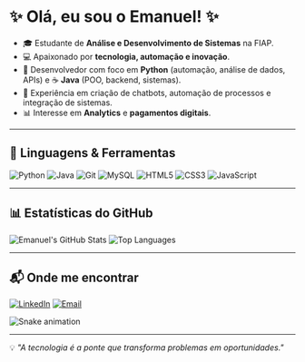# ✨ Olá, eu sou o Emanuel! ✨

- 🎓 Estudante de **Análise e Desenvolvimento de Sistemas** na FIAP.  
- 💻 Apaixonado por **tecnologia, automação e inovação**.  
- 🐍 Desenvolvedor com foco em **Python** (automação, análise de dados, APIs) e ☕ **Java** (POO, backend, sistemas).  
- 🚀 Experiência em criação de chatbots, automação de processos e integração de sistemas.  
- 📊 Interesse em **Analytics** e **pagamentos digitais**.

---

## 🔧 Linguagens & Ferramentas
![Python](https://img.shields.io/badge/Python-3776AB?style=for-the-badge&logo=python&logoColor=white)
![Java](https://img.shields.io/badge/Java-ED8B00?style=for-the-badge&logo=openjdk&logoColor=white)
![Git](https://img.shields.io/badge/Git-F05032?style=for-the-badge&logo=git&logoColor=white)
![MySQL](https://img.shields.io/badge/MySQL-4479A1?style=for-the-badge&logo=mysql&logoColor=white)
![HTML5](https://img.shields.io/badge/HTML5-E34F26?style=for-the-badge&logo=html5&logoColor=white)
![CSS3](https://img.shields.io/badge/CSS3-1572B6?style=for-the-badge&logo=css3&logoColor=white)
![JavaScript](https://img.shields.io/badge/JavaScript-F7DF1E?style=for-the-badge&logo=javascript&logoColor=black)

---

## 📊 Estatísticas do GitHub
![Emanuel's GitHub Stats](https://github-readme-stats.vercel.app/api?username=Emanuel-italo&show_icons=true&theme=tokyonight)
![Top Languages](https://github-readme-stats.vercel.app/api/top-langs/?username=Emanuel-italo&layout=compact&theme=tokyonight)

---

## 📬 Onde me encontrar
[![LinkedIn](https://img.shields.io/badge/LinkedIn-0A66C2?style=for-the-badge&logo=linkedin&logoColor=white)](linkedin.com/in/emanuel-italo-b7865b184)
[![Email](https://img.shields.io/badge/Email-D14836?style=for-the-badge&logo=gmail&logoColor=white)](Emanuelitaloleal@hotmail.com)

![Snake animation](https://github.com/seu-usuário-aqui/seu-usuário-aqui/blob/output/github-contribution-grid-snake.svg)

---

💡 *"A tecnologia é a ponte que transforma problemas em oportunidades."*
